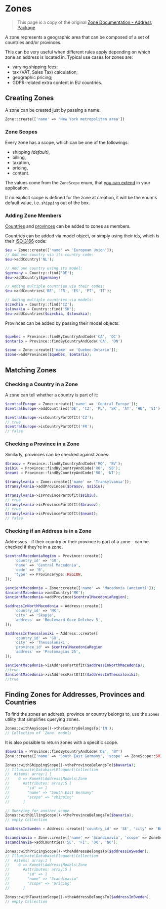 # Zones

> This page is a copy of the original [Zone Documentation - Address Package](https://konekt.dev/address/3.x/zones)

A zone represents a geographic area that can be composed of a set of countries and/or provinces.

This can be very useful when different rules apply depending on which zone an address is located in.
Typical use cases for zones are:

- varying shipping fees;
- tax (VAT, Sales Tax) calculation;
- geographic pricing;
- GDPR-related extra content in EU countries.

## Creating Zones

A zone can be created just by passing a name:

```php
Zone::create(['name' => 'New York metropolitan area'])
```

### Zone Scopes

Every zone has a scope, which can be one of the followings:

- shipping _(default)_,
- billing,
- taxation,
- pricing,
- content.

The values come from the `ZoneScope` enum, that [you can extend](enums.md) in your application.

If no explicit scope is defined for the zone at creation, it will be the enum's
default value, i.e. `shipping` out of the box.

### Adding Zone Members

[Countries](addresses.md) and [provinces](addresses.md) can be added to zones as members.

Countries can be added via model object, or simply using their ids,
which is their [ISO 3166](https://en.wikipedia.org/wiki/ISO_3166-1_alpha-2) code:

```php
$eu = Zone::create(['name' => 'European Union']);
// Add one country via its country code:
$eu->addCountry('NL');

// Add one country using its model:
$germany = Country::find('DE');
$eu->addCountry($germany)

// Adding multiple countries via their codes:
$eu->addCountries('BE', 'FR', 'ES', 'PT', 'IT');

// Adding multiple countries via models:
$czechia = Country::find('CZ');
$slovakia = Country::find('SK');
$eu->addCountries($czechia, $slovakia);
```

Provinces can be added by passing their model objects:

```php

$quebec = Province::findByCountryAndCode('CA', 'QC')
$ontario = Province::findByCountryAndCode('CA', 'ON')

$zone = Zone::create(['name' => 'Quebec-Ontario']);
$zone->addProvinces($quebec, $ontario);
```

## Matching Zones

### Checking a Country in a Zone

A zone can tell whether a country is part of it:

```php
$centralEurope = Zone::create(['name' => 'Central Europe']);
$centralEurope->addCountries('DE', 'CZ', 'PL', 'SK', 'AT', 'HU', 'SI')

$centralEurope->isCountryPartOfIt('CZ');
// true
$centralEurope->isCountryPartOfIt('FR');
// false
```

### Checking a Province in a Zone

Similarly, provinces can be checked against zones:

```php
$brasov = Province::findByCountryAndCode('RO', 'BV');
$sibiu = Province::findByCountryAndCode('RO', 'SB');
$neamt = Province::findByCountryAndCode('RO', 'NT');

$transylvania = Zone::create(['name' => 'Transylvania']);
$transylvania->addProvinces($brasov, $sibiu);

$transylvania->isProvincePartOfIt($sibiu);
// true
$transylvania->isProvincePartOfIt($brasov);
// true
$transylvania->isProvincePartOfIt($neamt);
// false
```

### Checking if an Address is in a Zone

Addresses - if their country or their province is part of a zone - can be checked if they're in a zone.

```php
$centralMacedoniaRegion = Province::create([
    'country_id' => 'GR',
    'name' => 'Central Macedonia',
    'code' => 'B',
    'type' => ProvinceType::REGION,
]);

$ancientMacedonia = Zone::create(['name' => 'Macedonia (ancient)']);
$ancientMacedonia->addCountry('MK');
$ancientMacedonia->addProvince($centralMacedoniaRegion);

$addressInNorthMacedonia = Address::create([
    'country_id' => 'MK',
    'city' => 'Skopje',
    'address' => 'Boulevard Goce Delchev 5',
]);

$addressInThessaloniki = Address::create([
    'country_id' => 'GR',
    'city' => 'Thessaloniki',
    'province_id' => $centralMacedoniaRegion
    'address' => 'Protomagias 25',
]);

$ancientMacedonia->isAddressPartOfIt($addressInNorthMacedonia);
//true
$ancientMacedonia->isAddressPartOfIt($addressInThessaloniki);
//true
```

## Finding Zones for Addresses, Provinces and Countries

To find the zones an address, province or country belongs to, use the `Zones`
utility that simplifies querying zones.

```php
Zones::withAnyScope()->theCountryBelongsTo('IN');
// Collection of `Zone` models
```

It is also possible to return zones with a specific scope.

```php
$bavaria = Province::findByCountryAndCode('DE', 'BY')
Zone::create(['name' => 'South East Germany', 'scope' => ZoneScope::SHIPPING])->addProvince($bavaria);

Zones::withShippingScope()->theProvinceBelongsTo($bavaria);
// Illuminate\Database\Eloquent\Collection
//  #items: array:1 [
//    0 => Konekt\Address\Models\Zone
//      #attributes: array:5 [
//        "id" => 1
//        "name" => "South East Germany"
//        "scope" => "shipping"
//      ]

// Querying for another scope
Zones::withBillingScope()->theProvinceBelongsTo($bavaria);
// empty Collection
```



```php
$addressInSweden = Address::create(['country_id' => 'SE', 'city' => 'Borås', 'name' => 'Antoinette Suromy', 'address' => 'Gustav Adolfsgatan 500', 'postalcode' => '500 00']);

$scandinavia = Zone::create(['name' => 'Scandinavia', 'scope' => ZoneScope::PRICING]);
$scandinavia->addCountries('SE', 'FI', 'DK', 'NO');

Zones::withPricingScope()->theAddressBelongsTo($addressInSweden);
// Illuminate\Database\Eloquent\Collection
//  #items: array:1 [
//    0 => Konekt\Address\Models\Zone
//      #attributes: array:5 [
//        "id" => 1
//        "name" => "Scandinavia"
//        "scope" => "pricing"
//      ]

Zones::withTaxationScope()->theAddressBelongsTo($addressInSweden);
// empty Collection
```
